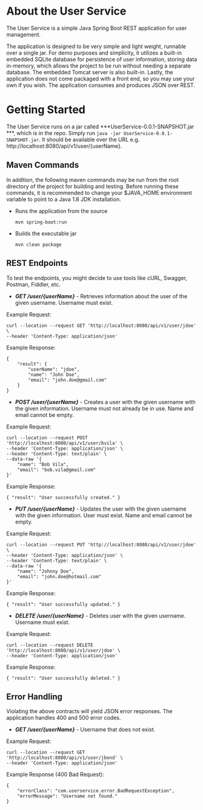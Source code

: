 About the User Service
============================================

The User Service is a simple Java Spring Boot REST application for user management.

The application is designed to be very simple and light weight, runnable over a single jar. For demo purposes and simplicity, it utilizes a built-in embedded SQLite database for persistence of user information, storing data in-memory, which allows the project to be run without needing a separate database. The embedded Tomcat server is also built-in. Lastly, the application does not come packaged with a front end, so you may use your own if you wish. The application consumes and produces JSON over REST.


Getting Started
==================

The User Service runs on a jar called ***UserService-0.0.1-SNAPSHOT.jar ***, which is in the repo. Simply run `java -jar UserService-0.0.1-SNAPSHOT.jar`. It should be available over the URL e.g. http://localhost:8080/api/v1/user/{userName}.

Maven Commands
--------------
In addition, the following maven commands may be run from the root directory of the project for building and testing. Before running these commands, it is recommended to change your $JAVA_HOME environment variable to point to a Java 1.8 JDK installation.

- Runs the application from the source

	`mvn spring-boot:run`
		
- Builds the executable jar
	
	`mvn clean package`

REST Endpoints
--------------

To test the endpoints, you might decide to use tools like cURL, Swagger, Postman, Fiddler, etc.

- ***GET /user/{userName}*** - Retrieves information about the user of the given username. Username must exist.

Example Request:
	
	curl --location --request GET 'http://localhost:8080/api/v1/user/jdoe' \
	--header 'Content-Type: application/json'
		
Example Response:

    {
        "result": {
            "userName": "jdoe",
            "name": "John Doe",
            "email": "john.doe@gmail.com"
        }
    }

- ***POST /user/{userName}*** - Creates a user with the given username with the given information. Username must not already be in use. Name and email cannot be empty.

Example Request:

	curl --location --request POST 'http://localhost:8080/api/v1/user/bvila' \
	--header 'Content-Type: application/json' \
	--header 'Content-Type: text/plain' \
	--data-raw '{
	    "name": "Bob Vila",
	    "email": "bob.vila@gmail.com"
	}'
		
Example Response:

	{ "result": "User successfully created." }

- ***PUT /user/{userName}*** - Updates the user with the given username with the given information. User must exist. Name and email cannot be empty.

Example Request:

	curl --location --request PUT 'http://localhost:8080/api/v1/user/jdoe' \
	--header 'Content-Type: application/json' \
	--header 'Content-Type: text/plain' \
	--data-raw '{
	    "name": "Johnny Doe",
	    "email": "john.doe@hotmail.com"
	}'
		
Example Response:

	{ "result": "User successfully updated." }
	
- ***DELETE /user/{userName}*** - Deletes user with the given username. Username must exist.

Example Request:

	curl --location --request DELETE 'http://localhost:8080/api/v1/user/jdoe' \
	--header 'Content-Type: application/json'
		
Example Response:

	{ "result": "User successfully deleted." }

Error Handling
--------------
Violating the above contracts will yield JSON error responses. The application handles 400 and 500 error codes.

- ***GET /user/{userName}*** - Username that does not exist.

Example Request:
	
	curl --location --request GET 'http://localhost:8080/api/v1/user/jbond' \
	--header 'Content-Type: application/json'
		
Example Response (400 Bad Request):

	{
	    "errorClass": "com.userservice.error.BadRequestException",
	    "errorMessage": "Username not found."
	}
